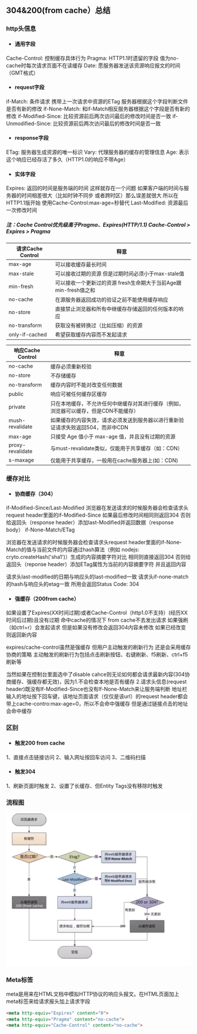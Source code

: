 ## 304&200(from cache）总结

### http头信息

- #### 通用字段
Cache-Control: 控制缓存具体行为
Pragma: HTTP1.1时遗留的字段 值为no-cache时每次请求页面不在读缓存
Date: 愿服务器发送该资源响应报文的时间（GMT格式）

- #### request字段
if-Match: 条件请求 携带上一次请求中资源的ETag 服务器根据这个字段判断文件是否有新的修改
if-None-Match: 和if-Match相反服务器根据这个字段是否有新的修改
if-Modified-Since: 比较资源前后两次访问最后的修改时间是否一致
if-Unmodified-Since: 比较资源前后两次访问最后的修改时间是否一致

- #### response字段
ETag: 服务器生成资源的唯一标识
Vary: 代理服务器的缓存的管理信息
Age: 表示这个响应已经存活了多久（HTTP1.0的响应不带Age）

- #### 实体字段
Expires: 返回的时间是服务端的时间 这样就存在一个问题 如果客户端的时间与服务器的时间相差很大（比如时钟不同步 或者跨时区）那么误差就很大 所以在HTTP1.1版开始 使用Cache-Control:max-age=秒替代
Last-Modified: 资源最后一次修改时间

##### 注：Cache Control优先级高于Pragma、Expires(HTTP/1.1) Cache-Control > Expires > Pragma
| 请求Cache Control      |    释意
| -------- | --------- |
| max-age | 可以接收缓存最长时间 |
| max-stale | 可以接收过期的资源 但是过期时间必须小于max-stale值 |
| min-fresh | 可以接收一个更新过的资源 fresh生命期大于当前Age跟min-fresh值之和 |
| no-cache | 在源服务器返回成功的验证之前不能使用缓存响应 |
| no-store | 直接禁止浏览器和所有中继缓存存储返回的任何版本的响应 |
| no-transform | 获取没有被转换过（比如压缩）的资源 |
| only-if-cached | 希望获取缓存内容而不发起请求 |

| 响应Cache Control      |    释意 |
| -------- | --------- |
| no-cache | 缓存必须重新校验 |
| no-store | 不存储缓存 |
| no-transform | 缓存内容时不能对改变任何数据 |
| public | 响应可被任何缓存区缓存 |
| private | 只在本地缓存，不允许任何中继缓存对其进行缓存（例如，浏览器可以缓存，但是CDN不能缓存）|
| mush-revalidate | 如果缓存的内容失效，请求必须发送到服务器以进行重新验证请求失败返回504，而非中CDN |
| max-age | 只接受 Age 值小于 max-age 值，并且没有过期的资源 |
| proxy-revalidate | 与must-revalidate类似，仅能用于共享缓存（如：CDN）|
| s-maxage | 仅能用于共享缓存，一般用在cache服务器上(如：CDN) |

### 缓存对比

- #### 协商缓存（304）
if-Modified-Since/Last-Modified
浏览器在发送请求的时候服务器会检查请求头request header里面的if-Modified-Since 如果最后修改时间相同则返回304 否则给返回头（response header）添加last-Modified并返回数据（response body）
if-None-Match/ETag

浏览器在发送请求的时候服务器会检查请求头request header里面的if-None-Match的值与当前文件的内容通过hash算法（例如 nodejs: cryto.createHash('sha1')）生成的内容摘要字符对比 相同则直接返回304 否则给返回头（reponse header）添加ETag属性为当前的内容摘要字符 并且返回内容

请求头last-modified的日期与响应头的last-modified一致 请求头if-none-match的hash与响应头的etag一致 所用会返回Status Code: 304

- #### 强缓存（200from cache）
如果设置了Expires(XX时间过期)或者Cache-Control（http1.0不支持）(经历XX时间后过期)且没有过期 命中cache的情况下 from cache不去发出请求 如果强刷（如ctrl+r）会发起请求 但是如果没有修改会返回304内容未修改 如果已经改变则返回新内容

expires/cache-control虽然是强缓存 但用户主动触发的刷新行为 还是会采用缓存协商的策略 主动触发的刷新行为包括点击刷新按钮、右键刷新、f5刷新、ctrl+f5刷新等

当然如果在控制台里面选中了disable cahce则无论如何都会请求最新内容(304协商缓存、强缓存都无效)，因为1.不会检查本地是否有缓存 2.请求头信息(request header)既没有If-Modified-Since也没有If-None-Match来让服务端判断 地址栏输入的地址按下回车键，该地址页面请求（仅仅是该url）的request header都会带上cache-contro:max-age=0，所以不会命中强缓存 但是通过链接点击的地址会命中缓存

### 区别
- #### 触发200 from cache
1、直接点击链接访问
2、输入网址按回车访问
3、二维码扫描

- #### 触发304
1、刷新页面时触发
2、设置了长缓存、但Entity Tags没有移除时触发

### 流程图
![avatar](../img/WeChat29292f7c9493087fb65fba0dbb00ad27.png)

### Meta标签
meta是用来在HTML文档中模拟HTTP协议的响应头报文。在HTML页面加上meta标签来给请求报头加上请求字段
``` html
<meta http-equiv="Expires" content="0">
<meta http-equiv="Pragma" content="no-cache">
<meta http-equiv="Cache-Control" content="no-cache">
```